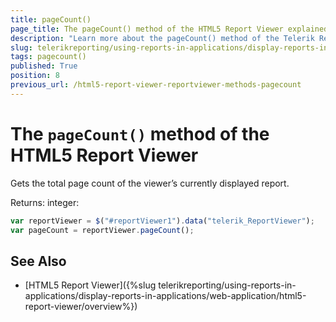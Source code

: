 ```yaml
---
title: pageCount()
page_title: The pageCount() method of the HTML5 Report Viewer explained
description: "Learn more about the pageCount() method of the Telerik Reporting HTML5 Report Viewer and how to use it to customize the viewer's behavior."
slug: telerikreporting/using-reports-in-applications/display-reports-in-applications/web-application/html5-report-viewer/api-reference/reportviewer/methods/pagecount()
tags: pagecount()
published: True
position: 8
previous_url: /html5-report-viewer-reportviewer-methods-pagecount
---
```


# The `pageCount()` method of the HTML5 Report Viewer

Gets the total page count of the viewer’s currently displayed report.

Returns: integer:

````JavaScript
var reportViewer = $("#reportViewer1").data("telerik_ReportViewer");
var pageCount = reportViewer.pageCount();
````


## See Also

* [HTML5 Report Viewer]({%slug telerikreporting/using-reports-in-applications/display-reports-in-applications/web-application/html5-report-viewer/overview%})
